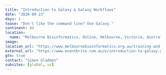 ```yaml
---
title: "Introduction to Galaxy & Galaxy Workflows"
date: "2020-09-23"
days: 1
tease: "Don't like the command line? Use Galaxy."
continent: AU
location:
  name: "Melbourne Bioinformatics, Online, Melbourne, Victoria, Australia"
image: 
location_url: "https://www.melbournebioinformatics.org.au/training-and-events/"
external_url: "https://www.eventbrite.com.au/e/introduction-to-galaxy-galaxy-workflows-online-tickets-118405573257"
gtn: true
contact: "Simon Gladman"
subsites: [global, us]
---
```

